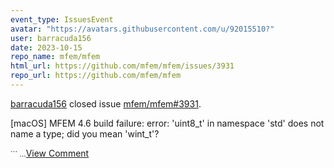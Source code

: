 ```yaml
---
event_type: IssuesEvent
avatar: "https://avatars.githubusercontent.com/u/92015510?"
user: barracuda156
date: 2023-10-15
repo_name: mfem/mfem
html_url: https://github.com/mfem/mfem/issues/3931
repo_url: https://github.com/mfem/mfem
---
```


<a href='https://github.com/barracuda156' target='_blank'>barracuda156</a> closed issue <a href='https://github.com/mfem/mfem/issues/3931' target='_blank'>mfem/mfem#3931</a>.

<p>[macOS] MFEM 4.6 build failure: error: 'uint8_t' in namespace 'std' does not name a type; did you mean 'wint_t'?</p><small>```...</small><a href='https://github.com/mfem/mfem/issues/3931' target='_blank'>View Comment</a>